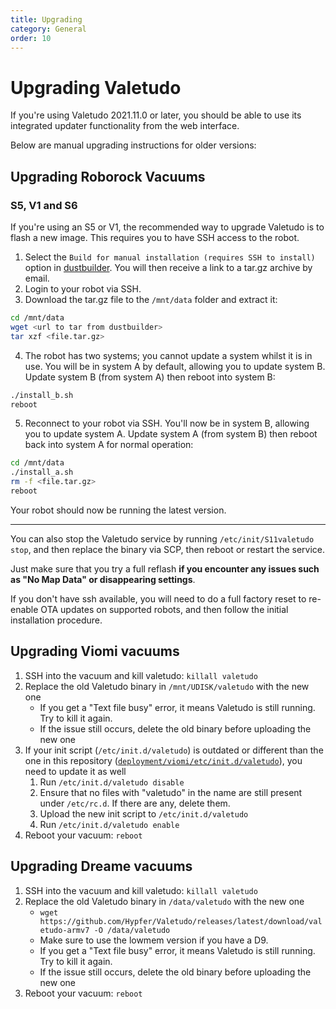 ```yaml
---
title: Upgrading
category: General
order: 10
---
```

# Upgrading Valetudo

If you're using Valetudo 2021.11.0 or later, you should be able to use its integrated updater functionality from the web interface.

Below are manual upgrading instructions for older versions:

## Upgrading Roborock Vacuums

### S5, V1 and S6

If you're using an S5 or V1, the recommended way to upgrade Valetudo is to flash a new image. This requires you to have SSH access to the robot.

1. Select the `Build for manual installation (requires SSH to install)` option in [dustbuilder](https://builder.dontvacuum.me/). You will then receive a link to a tar.gz archive by email.
2. Login to your robot via SSH.
3. Download the tar.gz file to the `/mnt/data` folder and extract it:
```sh
cd /mnt/data
wget <url to tar from dustbuilder>
tar xzf <file.tar.gz>
```
4. The robot has two systems; you cannot update a system whilst it is in use. You will be in system A by default, allowing you to update system B. Update system B (from system A) then reboot into system B:
```sh
./install_b.sh
reboot
```
5. Reconnect to your robot via SSH. You'll now be in system B, allowing you to update system A. Update system A (from system B) then reboot back into system A for normal operation:
```sh
cd /mnt/data
./install_a.sh
rm -f <file.tar.gz>
reboot
```

Your robot should now be running the latest version.

---

You can also stop the Valetudo service by running `/etc/init/S11valetudo stop`, and then replace the binary via SCP, then reboot or restart the service.

Just make sure that you try a full reflash **if you encounter any issues such as "No Map Data" or disappearing settings**.

If you don't have ssh available, you will need to do a full factory reset to re-enable OTA updates on supported robots, and then follow the initial installation procedure.

## Upgrading Viomi vacuums

1. SSH into the vacuum and kill valetudo: `killall valetudo`
2. Replace the old Valetudo binary in `/mnt/UDISK/valetudo` with the new one
   - If you get a "Text file busy" error, it means Valetudo is still running. Try to kill it again.
   - If the issue still occurs, delete the old binary before uploading the new one
3. If your init script (`/etc/init.d/valetudo`) is outdated or different than the one in this repository
   ([`deployment/viomi/etc/init.d/valetudo`](https://github.com/Hypfer/Valetudo/blob/master/deployment/viomi/etc/init.d/valetudo)),
   you need to update it as well
   1. Run `/etc/init.d/valetudo disable`
   2. Ensure that no files with "valetudo" in the name are still present under `/etc/rc.d`. If there are any, delete
      them.
   2. Upload the new init script to `/etc/init.d/valetudo`
   3. Run `/etc/init.d/valetudo enable`
4. Reboot your vacuum: `reboot`

## Upgrading Dreame vacuums

1. SSH into the vacuum and kill valetudo: `killall valetudo`
2. Replace the old Valetudo binary in `/data/valetudo` with the new one
   - `wget https://github.com/Hypfer/Valetudo/releases/latest/download/valetudo-armv7 -O /data/valetudo`
   - Make sure to use the lowmem version if you have a D9.
   - If you get a "Text file busy" error, it means Valetudo is still running. Try to kill it again.
   - If the issue still occurs, delete the old binary before uploading the new one
3. Reboot your vacuum: `reboot`
